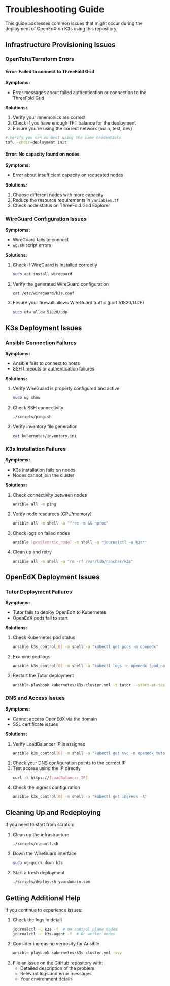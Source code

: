 # Troubleshooting Guide

This guide addresses common issues that might occur during the deployment of OpenEdX on K3s using this repository.

## Infrastructure Provisioning Issues

### OpenTofu/Terraform Errors

#### Error: Failed to connect to ThreeFold Grid

**Symptoms:**
- Error messages about failed authentication or connection to the ThreeFold Grid

**Solutions:**
1. Verify your mnemonics are correct
2. Check if you have enough TFT balance for the deployment
3. Ensure you're using the correct network (main, test, dev)

```bash
# Verify you can connect using the same credentials
tofu -chdir=deployment init
```

#### Error: No capacity found on nodes

**Symptoms:**
- Error about insufficient capacity on requested nodes

**Solutions:**
1. Choose different nodes with more capacity
2. Reduce the resource requirements in `variables.tf`
3. Check node status on ThreeFold Grid Explorer

### WireGuard Configuration Issues

**Symptoms:**
- WireGuard fails to connect
- `wg.sh` script errors

**Solutions:**
1. Check if WireGuard is installed correctly
   ```bash
   sudo apt install wireguard
   ```
2. Verify the generated WireGuard configuration
   ```bash
   cat /etc/wireguard/k3s.conf
   ```
3. Ensure your firewall allows WireGuard traffic (port 51820/UDP)
   ```bash
   sudo ufw allow 51820/udp
   ```

## K3s Deployment Issues

### Ansible Connection Failures

**Symptoms:**
- Ansible fails to connect to hosts
- SSH timeouts or authentication failures

**Solutions:**
1. Verify WireGuard is properly configured and active
   ```bash
   sudo wg show
   ```
2. Check SSH connectivity
   ```bash
   ./scripts/ping.sh
   ```
3. Verify inventory file generation
   ```bash
   cat kubernetes/inventory.ini
   ```

### K3s Installation Failures

**Symptoms:**
- K3s installation fails on nodes
- Nodes cannot join the cluster

**Solutions:**
1. Check connectivity between nodes
   ```bash
   ansible all -m ping
   ```
2. Verify node resources (CPU/memory)
   ```bash
   ansible all -m shell -a "free -m && nproc"
   ```
3. Check logs on failed nodes
   ```bash
   ansible [problematic_node] -m shell -a "journalctl -u k3s*"
   ```
4. Clean up and retry
   ```bash
   ansible all -m shell -a "rm -rf /var/lib/rancher/k3s"
   ```

## OpenEdX Deployment Issues

### Tutor Deployment Failures

**Symptoms:**
- Tutor fails to deploy OpenEdX to Kubernetes
- OpenEdX pods fail to start

**Solutions:**
1. Check Kubernetes pod status
   ```bash
   ansible k3s_control[0] -m shell -a "kubectl get pods -n openedx"
   ```
2. Examine pod logs
   ```bash
   ansible k3s_control[0] -m shell -a "kubectl logs -n openedx [pod_name]"
   ```
3. Restart the Tutor deployment
   ```bash
   ansible-playbook kubernetes/k3s-cluster.yml -t tutor --start-at-task="Deploy OpenEdX to K3s"
   ```

### DNS and Access Issues

**Symptoms:**
- Cannot access OpenEdX via the domain
- SSL certificate issues

**Solutions:**
1. Verify LoadBalancer IP is assigned
   ```bash
   ansible k3s_control[0] -m shell -a "kubectl get svc -n openedx tutor-lb"
   ```
2. Check your DNS configuration points to the correct IP
3. Test access using the IP directly
   ```bash
   curl -k https://[LoadBalancer_IP]
   ```
4. Check the ingress configuration
   ```bash
   ansible k3s_control[0] -m shell -a "kubectl get ingress -A"
   ```

## Cleaning Up and Redeploying

If you need to start from scratch:

1. Clean up the infrastructure
   ```bash
   ./scripts/cleantf.sh
   ```
2. Down the WireGuard interface
   ```bash
   sudo wg-quick down k3s
   ```
3. Start a fresh deployment
   ```bash
   ./scripts/deploy.sh yourdomain.com
   ```

## Getting Additional Help

If you continue to experience issues:

1. Check the logs in detail
   ```bash
   journalctl -u k3s -f  # On control plane nodes
   journalctl -u k3s-agent -f  # On worker nodes
   ```
2. Consider increasing verbosity for Ansible
   ```bash
   ansible-playbook kubernetes/k3s-cluster.yml -vvv
   ```
3. File an issue on the GitHub repository with:
   - Detailed description of the problem
   - Relevant logs and error messages
   - Your environment details
